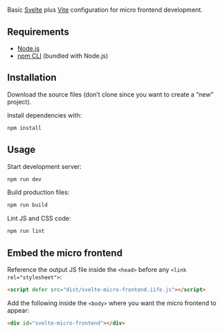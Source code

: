 # 

Basic [Svelte](https://svelte.dev) plus [Vite](https://vitejs.dev) configuration for micro frontend development.

## Requirements

* [Node.js](https://nodejs.org)
* [npm CLI](https://docs.npmjs.com/cli/) (bundled with Node.js)

## Installation

Download the source files (don’t clone since you want to create a “new” project).

Install dependencies with:

```sh
npm install
```

## Usage

Start development server:

```sh
npm run dev
```

Build production files:

```sh
npm run build
```

Lint JS and CSS code:

```sh
npm run lint
```

## Embed the micro frontend

Reference the output JS file inside the `<head>` before any `<link rel="stylesheet">`:

```html
<script defer src="dist/svelte-micro-frontend.iife.js"></script>
```

Add the following inside the `<body>` where you want the micro frontend to appear:

```html
<div id="svelte-micro-frontend"></div>
```
